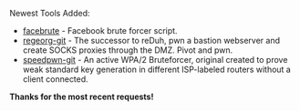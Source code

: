 Newest Tools Added:

* [facebrute](https://github.com/emerinohdz/FaceBrute) - Facebook brute forcer script.
* [regeorg-git](https://github.com/sensepost/reGeorg) - The successor to reDuh, pwn a bastion webserver and create SOCKS proxies through the DMZ. Pivot and pwn.
* [speedpwn-git](https://gitorious.org/speedpwn/speedpwn) - An active WPA/2 Bruteforcer, original created to prove weak standard key generation in different ISP-labeled routers without a client connected.

**Thanks for the most recent requests!**
